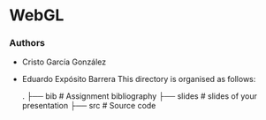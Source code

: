 WebGL
===
### Authors
 - Cristo García González
 - Eduardo Expósito Barrera
This directory is organised as follows:

      .
      ├── bib          # Assignment bibliography
      ├── slides       # slides of your presentation
      ├── src          # Source code
